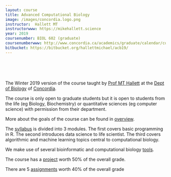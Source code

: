 ```yaml
---
layout: course
title: Advanced Computational Biology
image: /images/concordia.logo.png
instructor:  Hallett MT
instructorwww: https://mikehallett.science
year: 2019
coursenumber: BIOL 602 (graduate)
coursenumberwww: http://www.concordia.ca/academics/graduate/calendar/current/fasc/biol-msc.html#phd-msc-courses
bitbucket: https://bitbucket.org/hallettmichael/acb19/
---
```


<br><br><br>

The Winter 2019 version of the course taught by [Prof MT Hallett](https://mikehallett.science) at the [Dept of Biology](https://www.concordia.ca/artsci/biology.html) of [Concordia](https://www.concordia.ca).

The course is only open to graduate students but it is open to students from the life (eg Biology, Biochemistry) or
quantitative sciences (eg computer science) with permission from their department.

More about the goals of the course can be found in [overview](/acb-web-intro/overview.html).

The [syllabus](/acb-web-intro/Syllabus.html) is divided into 3 modules. The first covers basic programming in R. The second introduces data science to life scientist. The third covers algorithmic and machine learning topics central to computational biology.

We make use of several bioinformatic and computational biology [tools](/acb-web-intro/tools.html).

The course has a [project](/acb-web-intro/project.html) worth 50% of the overall grade.

There are 5 [assignments](/acb-web-intro/assignment_guidelines.html) worth 40% of the overall grade